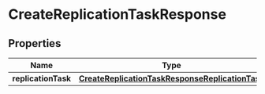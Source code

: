 

# CreateReplicationTaskResponse

<p/>

## Properties

| Name | Type | Description | Notes |
|------------ | ------------- | ------------- | -------------|
|**replicationTask** | [**CreateReplicationTaskResponseReplicationTask**](CreateReplicationTaskResponseReplicationTask.md) |  |  [optional] |



